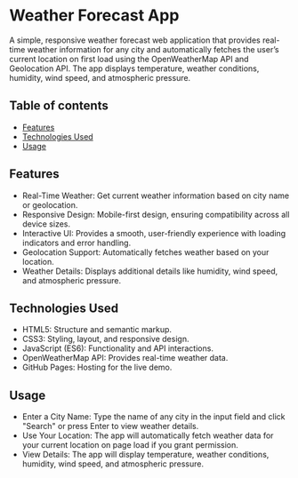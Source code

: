 # Weather Forecast App

A simple, responsive weather forecast web application that provides real-time weather information for any city and automatically fetches the user’s current location on first load using the OpenWeatherMap API and Geolocation API. The app displays temperature, weather conditions, humidity, wind speed, and atmospheric pressure.

## Table of contents

- [Features](#features)
- [Technologies Used](#technologies-used)
- [Usage](#usage)

## Features

- Real-Time Weather: Get current weather information based on city name or geolocation.
- Responsive Design: Mobile-first design, ensuring compatibility across all device sizes.
- Interactive UI: Provides a smooth, user-friendly experience with loading indicators and error handling.
- Geolocation Support: Automatically fetches weather based on your location.
- Weather Details: Displays additional details like humidity, wind speed, and atmospheric pressure.

## Technologies Used

- HTML5: Structure and semantic markup.
- CSS3: Styling, layout, and responsive design.
- JavaScript (ES6): Functionality and API interactions.
- OpenWeatherMap API: Provides real-time weather data.
- GitHub Pages: Hosting for the live demo.

## Usage

- Enter a City Name: Type the name of any city in the input field and click "Search" or press Enter to view weather details.
- Use Your Location: The app will automatically fetch weather data for your current location on page load if you grant permission.
- View Details: The app will display temperature, weather conditions, humidity, wind speed, and atmospheric pressure.
